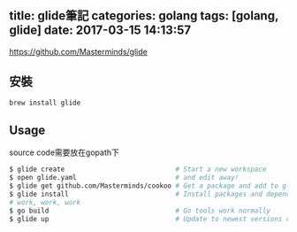 title: glide筆記
categories: golang
tags: [golang, glide]
date: 2017-03-15 14:13:57
---

https://github.com/Masterminds/glide

## 安裝
``` bash
brew install glide
```

## Usage
source code需要放在gopath下
``` bash
$ glide create                            # Start a new workspace
$ open glide.yaml                         # and edit away!
$ glide get github.com/Masterminds/cookoo # Get a package and add to glide.yaml
$ glide install                           # Install packages and dependencies
# work, work, work
$ go build                                # Go tools work normally
$ glide up                                # Update to newest versions of the package
```